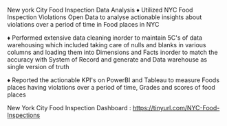 New york City Food Inspection Data Analysis
♦ Utilized NYC Food Inspection Violations Open Data to analyse actionable insights about violations over a period of time in Food places in NYC

♦ Performed extensive data cleaning inorder to maintain 5C's of data warehousing which included taking care of nulls and blanks in various columns and loading them into Dimensions and Facts inorder to match the accuracy with System of Record and generate and Data warehouse as single version of truth

♦ Reported the actionable KPI's on PowerBI and Tableau to measure Foods places having violations over a period of time, Grades and scores of food places

New York City Food Inspection Dashboard : https://tinyurl.com/NYC-Food-Inspections
